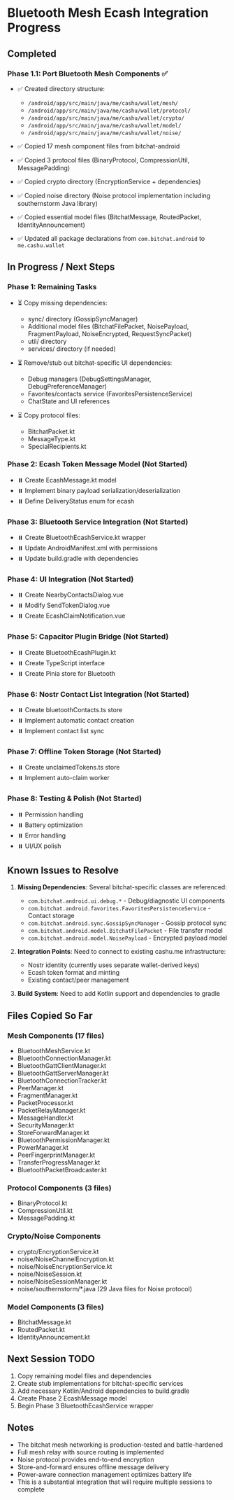 # Bluetooth Mesh Ecash Integration Progress

## Completed

### Phase 1.1: Port Bluetooth Mesh Components ✅
- ✅ Created directory structure:
  - `/android/app/src/main/java/me/cashu/wallet/mesh/`
  - `/android/app/src/main/java/me/cashu/wallet/protocol/`
  - `/android/app/src/main/java/me/cashu/wallet/crypto/`
  - `/android/app/src/main/java/me/cashu/wallet/model/`
  - `/android/app/src/main/java/me/cashu/wallet/noise/`

- ✅ Copied 17 mesh component files from bitchat-android
- ✅ Copied 3 protocol files (BinaryProtocol, CompressionUtil, MessagePadding)
- ✅ Copied crypto directory (EncryptionService + dependencies)
- ✅ Copied noise directory (Noise protocol implementation including southernstorm Java library)
- ✅ Copied essential model files (BitchatMessage, RoutedPacket, IdentityAnnouncement)
- ✅ Updated all package declarations from `com.bitchat.android` to `me.cashu.wallet`

## In Progress / Next Steps

### Phase 1: Remaining Tasks
- ⏳ Copy missing dependencies:
  - sync/ directory (GossipSyncManager)
  - Additional model files (BitchatFilePacket, NoisePayload, FragmentPayload, NoiseEncrypted, RequestSyncPacket)
  - util/ directory
  - services/ directory (if needed)
  
- ⏳ Remove/stub out bitchat-specific UI dependencies:
  - Debug managers (DebugSettingsManager, DebugPreferenceManager)
  - Favorites/contacts service (FavoritesPersistenceService)
  - ChatState and UI references
  
- ⏳ Copy protocol files:
  - BitchatPacket.kt
  - MessageType.kt
  - SpecialRecipients.kt

### Phase 2: Ecash Token Message Model (Not Started)
- ⏸️ Create EcashMessage.kt model
- ⏸️ Implement binary payload serialization/deserialization
- ⏸️ Define DeliveryStatus enum for ecash

### Phase 3: Bluetooth Service Integration (Not Started)
- ⏸️ Create BluetoothEcashService.kt wrapper
- ⏸️ Update AndroidManifest.xml with permissions
- ⏸️ Update build.gradle with dependencies

### Phase 4: UI Integration (Not Started)
- ⏸️ Create NearbyContactsDialog.vue
- ⏸️ Modify SendTokenDialog.vue
- ⏸️ Create EcashClaimNotification.vue

### Phase 5: Capacitor Plugin Bridge (Not Started)
- ⏸️ Create BluetoothEcashPlugin.kt
- ⏸️ Create TypeScript interface
- ⏸️ Create Pinia store for Bluetooth

### Phase 6: Nostr Contact List Integration (Not Started)
- ⏸️ Create bluetoothContacts.ts store
- ⏸️ Implement automatic contact creation
- ⏸️ Implement contact list sync

### Phase 7: Offline Token Storage (Not Started)
- ⏸️ Create unclaimedTokens.ts store
- ⏸️ Implement auto-claim worker

### Phase 8: Testing & Polish (Not Started)
- ⏸️ Permission handling
- ⏸️ Battery optimization
- ⏸️ Error handling
- ⏸️ UI/UX polish

## Known Issues to Resolve

1. **Missing Dependencies**: Several bitchat-specific classes are referenced:
   - `com.bitchat.android.ui.debug.*` - Debug/diagnostic UI components
   - `com.bitchat.android.favorites.FavoritesPersistenceService` - Contact storage
   - `com.bitchat.android.sync.GossipSyncManager` - Gossip protocol sync
   - `com.bitchat.android.model.BitchatFilePacket` - File transfer model
   - `com.bitchat.android.model.NoisePayload` - Encrypted payload model

2. **Integration Points**: Need to connect to existing cashu.me infrastructure:
   - Nostr identity (currently uses separate wallet-derived keys)
   - Ecash token format and minting
   - Existing contact/peer management

3. **Build System**: Need to add Kotlin support and dependencies to gradle

## Files Copied So Far

### Mesh Components (17 files)
- BluetoothMeshService.kt
- BluetoothConnectionManager.kt
- BluetoothGattClientManager.kt
- BluetoothGattServerManager.kt
- BluetoothConnectionTracker.kt
- PeerManager.kt
- FragmentManager.kt
- PacketProcessor.kt
- PacketRelayManager.kt
- MessageHandler.kt
- SecurityManager.kt
- StoreForwardManager.kt
- BluetoothPermissionManager.kt
- PowerManager.kt
- PeerFingerprintManager.kt
- TransferProgressManager.kt
- BluetoothPacketBroadcaster.kt

### Protocol Components (3 files)
- BinaryProtocol.kt
- CompressionUtil.kt
- MessagePadding.kt

### Crypto/Noise Components
- crypto/EncryptionService.kt
- noise/NoiseChannelEncryption.kt
- noise/NoiseEncryptionService.kt
- noise/NoiseSession.kt
- noise/NoiseSessionManager.kt
- noise/southernstorm/*.java (29 Java files for Noise protocol)

### Model Components (3 files)
- BitchatMessage.kt
- RoutedPacket.kt
- IdentityAnnouncement.kt

## Next Session TODO

1. Copy remaining model files and dependencies
2. Create stub implementations for bitchat-specific services
3. Add necessary Kotlin/Android dependencies to build.gradle
4. Create Phase 2 EcashMessage model
5. Begin Phase 3 BluetoothEcashService wrapper

## Notes

- The bitchat mesh networking is production-tested and battle-hardened
- Full mesh relay with source routing is implemented
- Noise protocol provides end-to-end encryption
- Store-and-forward ensures offline message delivery
- Power-aware connection management optimizes battery life
- This is a substantial integration that will require multiple sessions to complete

